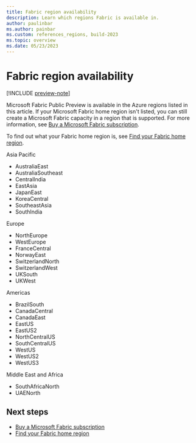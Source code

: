 ```yaml
---
title: Fabric region availability
description: Learn which regions Fabric is available in.
author: paulinbar
ms.author: painbar
ms.custom: references_regions, build-2023
ms.topic: overview
ms.date: 05/23/2023
---
```


# Fabric region availability

[!INCLUDE [preview-note](../includes/preview-note.md)]

Microsoft Fabric Public Preview is available in the Azure regions listed in this article. If your Microsoft Fabric home region isn't listed, you can still create a Microsoft Fabric capacity in a region that is supported. For more information, see [Buy a Microsoft Fabric subscription](../enterprise/buy-subscription.md).

To find out what your Fabric home region is, see [Find your Fabric home region](./find-fabric-home-region.md).

Asia Pacific
* AustraliaEast
* AustraliaSoutheast
* CentralIndia
* EastAsia
* JapanEast
* KoreaCentral
* SoutheastAsia
* SouthIndia

Europe
* NorthEurope
* WestEurope
* FranceCentral
* NorwayEast
* SwitzerlandNorth
* SwitzerlandWest
* UKSouth
* UKWest

Americas
* BrazilSouth
* CanadaCentral
* CanadaEast
* EastUS
* EastUS2
* NorthCentralUS
* SouthCentralUS
* WestUS
* WestUS2
* WestUS3

Middle East and Africa
* SouthAfricaNorth
* UAENorth


## Next steps

* [Buy a Microsoft Fabric subscription](../enterprise/buy-subscription.md)
* [Find your Fabric home region](./find-fabric-home-region.md)
